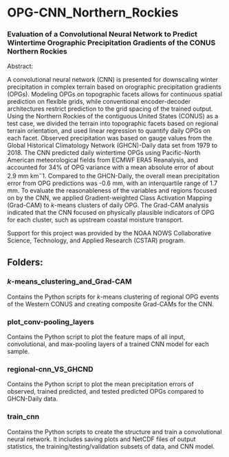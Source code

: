 # OPG-CNN_Northern_Rockies

### Evaluation of a Convolutional Neural Network to Predict Wintertime Orographic Precipitation Gradients of the CONUS Northern Rockies

Abstract: 

A convolutional neural network (CNN) is presented for downscaling winter precipitation in complex terrain based on orographic precipitation gradients (OPGs). Modeling OPGs on topographic facets allows for continuous spatial prediction on flexible grids, while conventional encoder-decoder architectures restrict prediction to the grid spacing of the trained output. Using the Northern Rockies of the contiguous United States (CONUS) as a test case, we divided the terrain into topographic facets based on regional terrain orientation, and used linear regression to quantify daily OPGs on each facet. Observed precipitation was based on gauge values from the Global Historical Climatology Network (GHCN)-Daily data set from 1979 to 2018. The CNN predicted daily wintertime OPGs using Pacific-North American meteorological fields from ECMWF ERA5 Reanalysis, and accounted for 34\% of OPG variance with a mean absolute error of about 2.9 mm km$^-1$. Compared to the GHCN-Daily, the overall mean precipitation error from OPG predictions was -0.6 mm, with an interquartile range of 1.7 mm. To evaluate the reasonableness of the variables and regions focused on by the CNN, we applied Gradient-weighted Class Activation Mapping (Grad-CAM) to $k$-means clusters of daily OPG. The Grad-CAM analysis indicated that the CNN focused on physically plausible indicators of OPG for each cluster, such as upstream coastal moisture transport.

Support for this project was provided by the NOAA NOWS Collaborative Science, Technology, and Applied Research (CSTAR) program. 


## Folders:
### $k$-means_clustering_and_Grad-CAM
Contains the Python scripts for $k$-means clustering of regional OPG events of the Western CONUS and creating composite Grad-CAMs for the CNN.

### plot_conv-pooling_layers
Contains the Python script to plot the feature maps of all input, convolutional, and max-pooling layers of a trained CNN model for each sample.

### regional-cnn_VS_GHCND
Contains the Python script to plot the mean precipitation errors of observed, trained predicted, and tested predicted OPGs compared to GHCN-Daily data.

### train_cnn
Contains the Python scripts to create the structure and train a convolutional neural network. It includes saving plots and NetCDF files of output statistics, the training/testing/validation subsets of data, and CNN model. 
